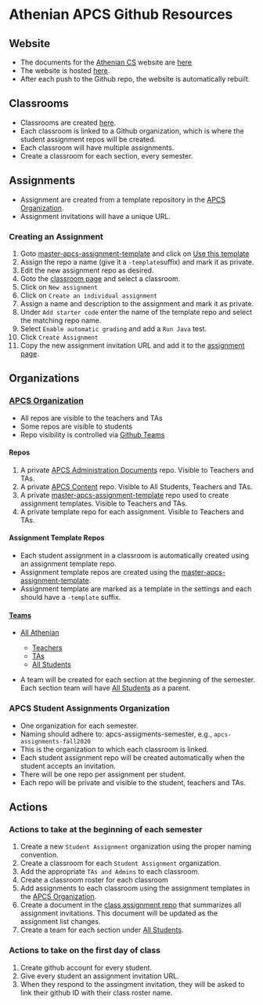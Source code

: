 # Athenian APCS Github Resources

## Website
* The documents for the [Athenian CS](https://www.athenian-cs.org) website 
are [here](https://github.com/athenian-computational-thinking/athenian-cs-mkdocs)
* The website is hosted [here](https://www.netlify.com).
* After each push to the Github repo, the website is automatically rebuilt.

## Classrooms
* Classrooms are created [here](https://classroom.github.com).
* Each classroom is linked to a Github organization, which is where the student assignment 
repos will be created. 
* Each classroom will have multiple assignments.
* Create a classroom for each section, every semester.

## Assignments
* Assignment are created from a template repository in the [APCS Organization](https://github.com/athenian-apcs).
* Assignment invitations will have a unique URL.

### Creating an Assignment
1) Goto [master-apcs-assignment-template](https://github.com/athenian-apcs/master-apcs-assignment-template) 
and click on [Use this template](https://github.com/athenian-apcs/master-apcs-assignment-template/generate)
2) Assign the repo a name (give it a ```-template```suffix) and mark it as private. 
3) Edit the new assignment repo as desired.
4) Goto the [classroom page](https://classroom.github.com) and select a classroom.
5) Click on ```New assignment```
6) Click on ```Create an individual assignment```
7) Assign a name and description to the assignment and mark it as private.
8) Under ```Add starter code``` enter the name of the template repo and select the matching repo name.
9) Select ```Enable automatic grading``` and add a ```Run Java``` test.
10) Click ```Create Assignment```
11) Copy the new assignment invitation URL and add it to the 
[assignment page](https://github.com/athenian-apcs/apcs-private-content/blob/master/assignment-invitations.md).


## Organizations

### [APCS Organization](https://github.com/athenian-apcs)

* All repos are visible to the teachers and TAs
* Some repos are visible to students
* Repo visibility is controlled via [Github Teams](https://github.com/orgs/athenian-apcs/teams)
 
#### Repos
1) A private [APCS Administration Documents](https://github.com/athenian-apcs/apcs-administration) repo. 
Visible to Teachers and TAs.
2) A private [APCS Content](https://github.com/athenian-apcs/apcs-private-content) repo. Visible to 
All Students, Teachers and TAs.
3) A private [master-apcs-assignment-template](https://github.com/athenian-apcs/master-apcs-assignment-template) repo
used to create assignment templates. Visible to Teachers and TAs.
4) A private template repo for each assignment. Visible to Teachers and TAs.

#### Assignment Template Repos
* Each student assignment in a classroom is automatically created using an assignment template repo.
* Assignment template repos are created using 
the [master-apcs-assignment-template](https://github.com/athenian-apcs/master-apcs-assignment-template).
* Assignment template are marked as a template in the settings and each should have a ```-template``` suffix. 

#### [Teams](https://github.com/orgs/athenian-apcs/teams) 
* [All Athenian](https://github.com/orgs/athenian-apcs/teams/all-athenian)
    * [Teachers](https://github.com/orgs/athenian-apcs/teams/teachers)
    * [TAs](https://github.com/orgs/athenian-apcs/teams/teaching-assistants)
    * [All Students](https://github.com/orgs/athenian-apcs/teams/all-students)
    
* A team will be created for each section at the beginning of the semester. Each section team 
will have [All Students](https://github.com/orgs/athenian-apcs/teams/all-students) as a parent.

### APCS Student Assignments Organization

* One organization for each semester.
* Naming should adhere to: apcs-assigments-semester, e.g., `apcs-assignments-fall2020` 
* This is the organization to which each classroom is linked.
* Each student assignment repo will be created automatically when the student accepts an invitation.
* There will be one repo per assignment per student.
* Each repo will be private and visible to the student, teachers and TAs.

## Actions

### Actions to take at the beginning of each semester
1) Create a new ```Student Assignment``` organization using the proper naming convention.
2) Create a classroom for each ```Student Assignment``` organization.
3) Add the appropriate ```TAs and Admins``` to each classroom.
4) Create a classroom roster for each classroom
5) Add assignments to each classroom using the assignment templates in the [APCS Organization](https://github.com/athenian-apcs).
6) Create a document in the [class assignment repo](https://github.com/athenian-apcs/apcs-private-content) 
that summarizes all assignment invitations. This document will be updated as the assignment list changes.
7) Create a team for each section under [All Students](https://github.com/orgs/athenian-appcs/teams/all-students).

### Actions to take on the first day of class  
1) Create github account for every student.  
2) Give every student an assignment invitation URL.
3) When they respond to the assingment invitation, they will be asked to link their github ID with 
their class roster name.
